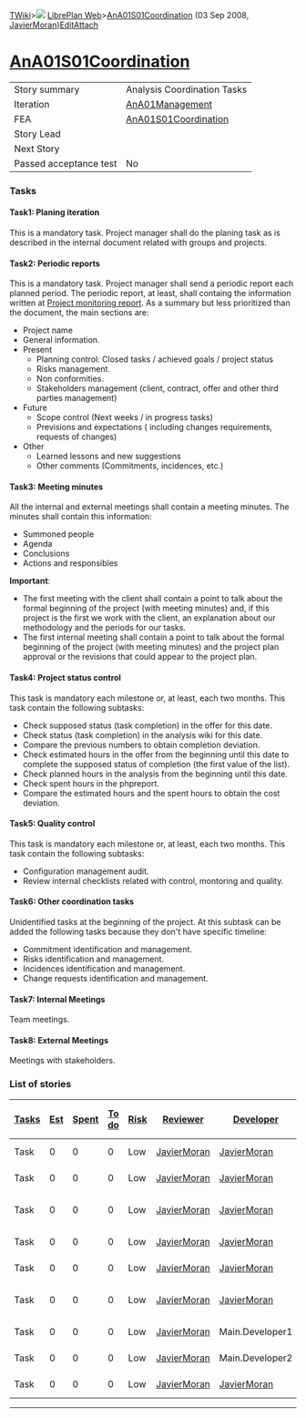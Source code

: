 [TWiki](/twiki/Main/WebHome)&gt;![](/twiki/TWiki/TWikiDocGraphics/web-bg-small.gif) [LibrePlan Web](/twiki/LibrePlan/WebHome)&gt;[AnA01S01Coordination](http://wiki.libreplan-enterprise.com/twiki/LibrePlan/AnA01S01Coordination "Topic revision: 3 (03 Sep 2008 - 07:51:42)") (03 Sep 2008, [JavierMoran](/twiki/Main/JavierMoran))[Edit](http://wiki.libreplan-enterprise.com/twiki/bin/edit/LibrePlan/AnA01S01Coordination?t=1520337826 "Edit this topic text")[Attach](/twiki/bin/attach/LibrePlan/AnA01S01Coordination "Attach an image or document to this topic")

 [AnA01S01Coordination](/twiki/LibrePlan/AnA01S01Coordination)
==============================================================================================================



|                        |                                                                        |
|------------------------|------------------------------------------------------------------------|
| Story summary          | Analysis Coordination Tasks                                            |
| Iteration              | [AnA01Management](/twiki/LibrePlan/AnA01Management)           |
| FEA                    | [AnA01S01Coordination](/twiki/LibrePlan/AnA01S01Coordination) |
| Story Lead             |                                                                        |
| Next Story             |                                                                        |
| Passed acceptance test | No                                                                     |

###  Tasks



####  Task1: Planing iteration

This is a mandatory task. Project manager shall do the planing task as is described in the internal document related with groups and projects.



####  Task2: Periodic reports

This is a mandatory task. Project manager shall send a periodic report each planned period. The periodic report, at least, shall containg the information written at [Project monitoring report](https://intranet.igalia.com/twiki/Prepartner/DocumentoDeSeguimientoDeProyectos). As a summary but less prioritized than the document, the main sections are:

-   Project name
-   General information.
-   Present
    -   Planning control: Closed tasks / achieved goals / project status
    -   Risks management.
    -   Non conformities.
    -   Stakeholders management (client, contract, offer and other third parties management)
-   Future
    -   Scope control (Next weeks / in progress tasks)
    -   Previsions and expectations ( including changes requirements, requests of changes)
-   Other
    -   Learned lessons and new suggestions
    -   Other comments (Commitments, incidences, etc.)



####  Task3: Meeting minutes

All the internal and external meetings shall contain a meeting minutes. The minutes shall contain this information:

-   Summoned people
-   Agenda
-   Conclusions
-   Actions and responsibles

**Important**:

-   The first meeting with the client shall contain a point to talk about the formal beginning of the project (with meeting minutes) and, if this project is the first we work with the client, an explanation about our methodology and the periods for our tasks.
-   The first internal meeting shall contain a point to talk about the formal beginning of the project (with meeting minutes) and the project plan approval or the revisions that could appear to the project plan.



####  Task4: Project status control

This task is mandatory each milestone or, at least, each two months. This task contain the following subtasks:

-   Check supposed status (task completion) in the offer for this date.
-   Check status (task completion) in the analysis wiki for this date.
-   Compare the previous numbers to obtain completion deviation.
-   Check estimated hours in the offer from the beginning until this date to complete the supposed status of completion (the first value of the list).
-   Check planned hours in the analysis from the beginning until this date.
-   Check spent hours in the phpreport.
-   Compare the estimated hours and the spent hours to obtain the cost deviation.



####  Task5: Quality control

This task is mandatory each milestone or, at least, each two months. This task contain the following subtasks:

-   Configuration management audit.
-   Review internal checklists related with control, montoring and quality.



####  Task6: Other coordination tasks

Unidentified tasks at the beginning of the project. At this subtask can be added the following tasks because they don't have specific timeline:

-   Commitment identification and management.
-   Risks identification and management.
-   Incidences identification and management.
-   Change requests identification and management.



####  Task7: Internal Meetings

Team meetings.



####  Task8: External Meetings

Meetings with stakeholders.

###  List of stories



| [Tasks](http://wiki.libreplan-enterprise.com/twiki/LibrePlan/AnA01S01Coordination?sortcol=0;table=2;up=0#sorted_table "Sort by this column") | [Est](http://wiki.libreplan-enterprise.com/twiki/LibrePlan/AnA01S01Coordination?sortcol=1;table=2;up=0#sorted_table "Sort by this column") | [Spent](http://wiki.libreplan-enterprise.com/twiki/LibrePlan/AnA01S01Coordination?sortcol=2;table=2;up=0#sorted_table "Sort by this column") | [To do](http://wiki.libreplan-enterprise.com/twiki/LibrePlan/AnA01S01Coordination?sortcol=3;table=2;up=0#sorted_table "Sort by this column") | [Risk](http://wiki.libreplan-enterprise.com/twiki/LibrePlan/AnA01S01Coordination?sortcol=4;table=2;up=0#sorted_table "Sort by this column") | [Reviewer](http://wiki.libreplan-enterprise.com/twiki/LibrePlan/AnA01S01Coordination?sortcol=5;table=2;up=0#sorted_table "Sort by this column") | [Developer](http://wiki.libreplan-enterprise.com/twiki/LibrePlan/AnA01S01Coordination?sortcol=6;table=2;up=0#sorted_table "Sort by this column") | [Task Name](http://wiki.libreplan-enterprise.com/twiki/LibrePlan/AnA01S01Coordination?sortcol=7;table=2;up=0#sorted_table "Sort by this column") | [Start Date](http://wiki.libreplan-enterprise.com/twiki/LibrePlan/AnA01S01Coordination?sortcol=8;table=2;up=0#sorted_table "Sort by this column") | [Est End Date](http://wiki.libreplan-enterprise.com/twiki/LibrePlan/AnA01S01Coordination?sortcol=9;table=2;up=0#sorted_table "Sort by this column") | [End Date](http://wiki.libreplan-enterprise.com/twiki/LibrePlan/AnA01S01Coordination?sortcol=10;table=2;up=0#sorted_table "Sort by this column") |
|-------------------------------------------------------------------------------------------------------------------------------------------------------|-----------------------------------------------------------------------------------------------------------------------------------------------------|-------------------------------------------------------------------------------------------------------------------------------------------------------|-------------------------------------------------------------------------------------------------------------------------------------------------------|------------------------------------------------------------------------------------------------------------------------------------------------------|----------------------------------------------------------------------------------------------------------------------------------------------------------|-----------------------------------------------------------------------------------------------------------------------------------------------------------|-----------------------------------------------------------------------------------------------------------------------------------------------------------|------------------------------------------------------------------------------------------------------------------------------------------------------------|--------------------------------------------------------------------------------------------------------------------------------------------------------------|-----------------------------------------------------------------------------------------------------------------------------------------------------------|
| Task                                                                                                                                                  | 0                                                                                                                                                   | 0                                                                                                                                                     | 0                                                                                                                                                     | Low                                                                                                                                                  | [JavierMoran](/twiki/Main/JavierMoran)                                                                                                          | [JavierMoran](/twiki/Main/JavierMoran)                                                                                                           | [Planing iteration](/twiki/LibrePlan/AnA01S01Coordination#TasK1)                                                                                 |                                                                                                                                                            |                                                                                                                                                              |                                                                                                                                                           |
| Task                                                                                                                                                  | 0                                                                                                                                                   | 0                                                                                                                                                     | 0                                                                                                                                                     | Low                                                                                                                                                  | [JavierMoran](/twiki/Main/JavierMoran)                                                                                                          | [JavierMoran](/twiki/Main/JavierMoran)                                                                                                           | [Weekly reports](/twiki/LibrePlan/AnA01S01Coordination#TasK2)                                                                                    |                                                                                                                                                            |                                                                                                                                                              |                                                                                                                                                           |
| Task                                                                                                                                                  | 0                                                                                                                                                   | 0                                                                                                                                                     | 0                                                                                                                                                     | Low                                                                                                                                                  | [JavierMoran](/twiki/Main/JavierMoran)                                                                                                          | [JavierMoran](/twiki/Main/JavierMoran)                                                                                                           | [Project status control](/twiki/LibrePlan/AnA01S01Coordination#TasK3)                                                                            |                                                                                                                                                            |                                                                                                                                                              |                                                                                                                                                           |
| Task                                                                                                                                                  | 0                                                                                                                                                   | 0                                                                                                                                                     | 0                                                                                                                                                     | Low                                                                                                                                                  | [JavierMoran](/twiki/Main/JavierMoran)                                                                                                          | [JavierMoran](/twiki/Main/JavierMoran)                                                                                                           | [Quality control](/twiki/LibrePlan/AnA01S01Coordination#TasK4)                                                                                   |                                                                                                                                                            |                                                                                                                                                              |                                                                                                                                                           |
| Task                                                                                                                                                  | 0                                                                                                                                                   | 0                                                                                                                                                     | 0                                                                                                                                                     | Low                                                                                                                                                  | [JavierMoran](/twiki/Main/JavierMoran)                                                                                                          | [JavierMoran](/twiki/Main/JavierMoran)                                                                                                           | [Meetings minutes](/twiki/LibrePlan/AnA01S01Coordination#TasK5)                                                                                  |                                                                                                                                                            |                                                                                                                                                              |                                                                                                                                                           |
| Task                                                                                                                                                  | 0                                                                                                                                                   | 0                                                                                                                                                     | 0                                                                                                                                                     | Low                                                                                                                                                  | [JavierMoran](/twiki/Main/JavierMoran)                                                                                                          | [JavierMoran](/twiki/Main/JavierMoran)                                                                                                           | [Other coordination tasks](/twiki/LibrePlan/AnA01S01Coordination#TasK6)                                                                          |                                                                                                                                                            |                                                                                                                                                              |                                                                                                                                                           |
| Task                                                                                                                                                  | 0                                                                                                                                                   | 0                                                                                                                                                     | 0                                                                                                                                                     | Low                                                                                                                                                  | [JavierMoran](/twiki/Main/JavierMoran)                                                                                                          | Main.Developer1                                                                                                                                           | [Internal meetings](/twiki/LibrePlan/AnA01S01Coordination#TasK7)                                                                                 |                                                                                                                                                            |                                                                                                                                                              |                                                                                                                                                           |
| Task                                                                                                                                                  | 0                                                                                                                                                   | 0                                                                                                                                                     | 0                                                                                                                                                     | Low                                                                                                                                                  | [JavierMoran](/twiki/Main/JavierMoran)                                                                                                          | Main.Developer2                                                                                                                                           | [Internal meetings](/twiki/LibrePlan/AnA01S01Coordination#TasK7)                                                                                 |                                                                                                                                                            |                                                                                                                                                              |                                                                                                                                                           |
| Task                                                                                                                                                  | 0                                                                                                                                                   | 0                                                                                                                                                     | 0                                                                                                                                                     | Low                                                                                                                                                  | [JavierMoran](/twiki/Main/JavierMoran)                                                                                                          | [JavierMoran](/twiki/Main/JavierMoran)                                                                                                           | [External meetings](/twiki/LibrePlan/AnA01S01Coordination#TasK8)                                                                                 |                                                                                                                                                            |                                                                                                                                                              |                                                                                                                                                           |

------------------------------------------------------------------------

